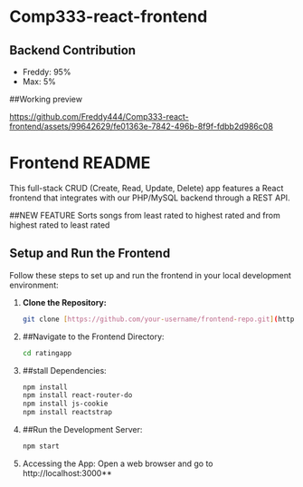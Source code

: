 
# Comp333-react-frontend

## Backend Contribution
- Freddy: 95%
- Max: 5%

##Working preview

https://github.com/Freddy444/Comp333-react-frontend/assets/99642629/fe01363e-7842-496b-8f9f-fdbb2d986c08


# Frontend README
This full-stack CRUD (Create, Read, Update, Delete) app features a React frontend that integrates with our PHP/MySQL backend through a REST API. 

##NEW FEATURE
Sorts songs from least rated to highest rated and from highest rated to least rated
## Setup and Run the Frontend

Follow these steps to set up and run the frontend in your local development environment:

1. **Clone the Repository:**
   ```bash
   git clone [https://github.com/your-username/frontend-repo.git](https://github.com/Freddy444/Comp333-react-frontend.git)

2. ##Navigate to the Frontend Directory:
   ```bash
   cd ratingapp

3. ##stall Dependencies:
   ```bash
   npm install
   npm install react-router-do
   npm install js-cookie
   npm install reactstrap

4. ##Run the Development Server:
   ```bash
   npm start

5. Accessing the App:
Open a web browser and go to http://localhost:3000**
